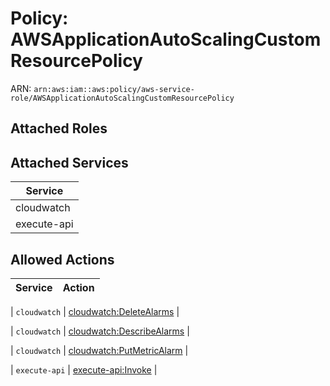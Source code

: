 # Policy: AWSApplicationAutoScalingCustomResourcePolicy

ARN: `arn:aws:iam::aws:policy/aws-service-role/AWSApplicationAutoScalingCustomResourcePolicy`

## Attached Roles

## Attached Services

| Service |
|---------|
| cloudwatch |
| execute-api |

## Allowed Actions

| Service | Action |
|:-------:|--------|

| `cloudwatch` | [cloudwatch:DeleteAlarms](../actions.md#cloudwatch:deletealarms) |

| `cloudwatch` | [cloudwatch:DescribeAlarms](../actions.md#cloudwatch:describealarms) |

| `cloudwatch` | [cloudwatch:PutMetricAlarm](../actions.md#cloudwatch:putmetricalarm) |

| `execute-api` | [execute-api:Invoke](../actions.md#execute-api:invoke) |
